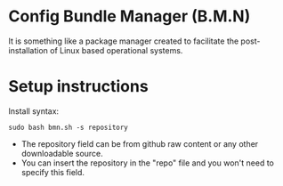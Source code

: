 # Config Bundle Manager (B.M.N)
It is something like a package manager created to facilitate the post-installation of Linux based operational systems.

# Setup instructions
Install syntax:

``sudo bash bmn.sh -s repository``  
- The repository field can be from github raw content or any other downloadable source.  
- You can insert the repository in the "repo" file and you won't need to specify this field.
